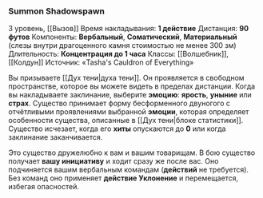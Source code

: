 ### Summon Shadowspawn

3 уровень, [[Вызов]]
Время накладывания: **1 действие**
Дистанция: **90 футов**
Компоненты: **Вербальный**, **Соматический**, **Материальный** (слезы внутри драгоценного камня стоимостью не менее 300 зм)
Длительность: **Концентрация до 1 часа**
Классы: [[Волшебник]], [[Колдун]]
Источник: «Tasha's Cauldron of Everything»

Вы призываете [[Дух тени|духа тени]]. Он проявляется в свободном пространстве, которое вы можете видеть в пределах дистанции. Когда вы накладываете заклинание, выберите **эмоцию**: **ярость**, **уныние** или **страх**. Существо принимает форму бесформенного двуногого с отчётливыми проявлениями выбранной **эмоции**, которая определяет особенности существа, описанные в [[Дух тени|блоке статистики]]. Существо исчезает, когда его **хиты** опускаются до **0** или когда заклинание заканчивается.

Это существо дружелюбно к вам и вашим товарищам. В бою существо получает **вашу инициативу** и ходит сразу же после вас. Оно подчиняется вашим вербальным командам (**действий** не требуется). Без команд оно применяет **действие Уклонение** и перемещается, избегая опасностей.